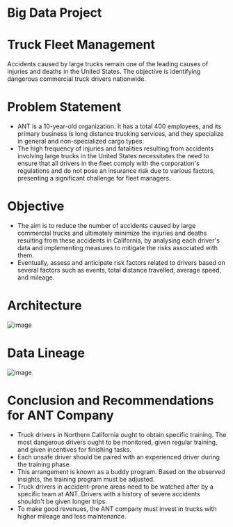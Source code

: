 # Big Data Project

# Truck Fleet Management
Accidents caused by large trucks remain one of the leading causes of injuries and deaths in the  United States. The objective is identifying dangerous commercial truck drivers nationwide.

# Problem Statement
- ANT is a 10-year-old organization. It has a total 400 employees, and its primary business is long distance trucking services, and they specialize in general and non-specialized cargo types. 
- The high frequency of injuries and fatalities resulting from accidents involving large trucks in the United States necessitates the need to ensure that all drivers in the fleet comply with the corporation's regulations and do not pose an insurance risk due to various factors, presenting a significant challenge for fleet managers.

# Objective
- The aim is to reduce the number of accidents caused by large commercial trucks and ultimately minimize the injuries and deaths resulting from these accidents in California, by analysing each driver's data and implementing measures to mitigate the risks associated with them.
- Eventually, assess and anticipate risk factors related to drivers based on several factors such as events, total distance travelled, average speed, and mileage.

# Architecture
![image](https://github.com/Sugun-ravipalli/BigData_Project/assets/145236879/ffe79d85-f7f1-4d45-afee-b67c3e99ad5f)


# Data Lineage
![image](https://github.com/Sugun-ravipalli/BigData_Project/assets/145236879/d33ee955-7c8d-43af-a64d-bb3f106b508f)

# Conclusion and Recommendations for ANT Company
- Truck drivers in Northern California ought to obtain specific training. The most dangerous drivers ought to be monitored, given regular training, and given incentives for finishing tasks.
- Each unsafe driver should be paired with an experienced driver during the training phase.
- This arrangement is known as a buddy program. Based on the observed insights, the training program must be adjusted. 
- Truck drivers in accident-prone areas need to be watched after by a specific team at ANT. Drivers with a history of severe accidents shouldn't be given longer trips.
- To make good revenues, the ANT company must invest in trucks with higher mileage and less maintenance.





